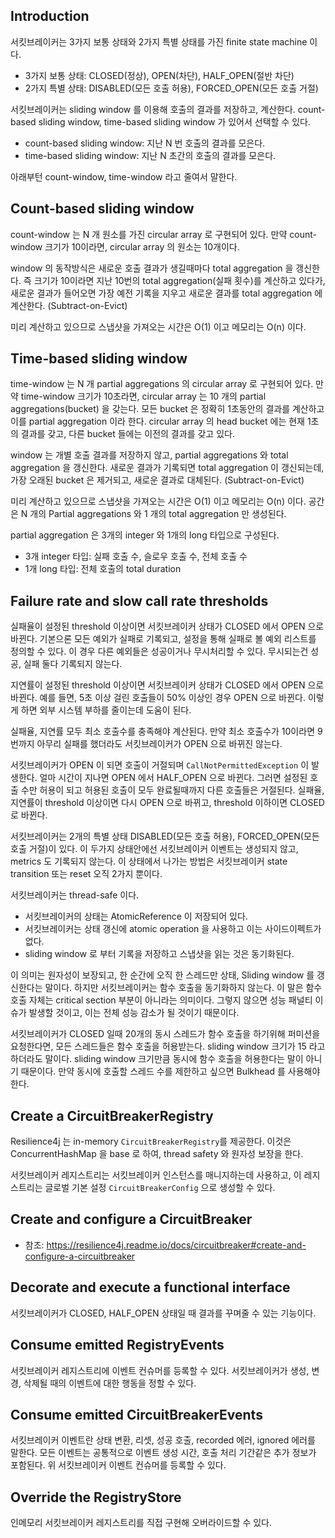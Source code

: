 ## Introduction
서킷브레이커는 3가지 보통 상태와 2가지 특별 상태를 가진 finite state machine 이다.
* 3가지 보통 상태: CLOSED(정상), OPEN(차단), HALF_OPEN(절반 차단)
* 2가지 특별 상태: DISABLED(모든 호출 허용), FORCED_OPEN(모든 호출 거절)

서킷브레이커는 sliding window 를 이용해 호출의 결과를 저장하고, 계산한다.
count-based sliding window, time-based sliding window 가 있어서 선택할 수 있다.
* count-based sliding window: 지난 N 번 호출의 결과를 모은다.
* time-based sliding window: 지난 N 초간의 호출의 결과를 모은다.

아래부턴 count-window, time-window 라고 줄여서 말한다.

## Count-based sliding window
count-window 는 N 개 원소를 가진 circular array 로 구현되어 있다.
만약 count-window 크기가 10이라면, circular array 의 원소는 10개이다.

window 의 동작방식은 새로운 호출 결과가 생길때마다 total aggregation 을 갱신한다.
즉 크기가 10이라면 지난 10번의 total aggregation(실패 횟수)를 계산하고 있다가, 새로운 결과가 들어오면 가장 예전 기록을 지우고 새로운 결과를
total aggregation 에 계산한다. (Subtract-on-Evict)

미리 계산하고 있으므로 스냅샷을 가져오는 시간은 O(1) 이고 메모리는 O(n) 이다.

## Time-based sliding window
time-window 는 N 개 partial aggregations 의 circular array 로 구현되어 있다.
만약 time-window 크기가 10초라면, circular array 는 10 개의 partial aggregations(bucket) 을 갖는다.
모든 bucket 은 정확히 1초동안의 결과를 계산하고 이를 partial aggregation 이라 한다.
circular array 의 head bucket 에는 현재 1초의 결과를 갖고, 다른 bucket 들에는 이전의 결과를 갖고 있다.

window 는 개별 호출 결과를 저장하지 않고, partial aggregations 와 total aggregation 을 갱신한다.
새로운 결과가 기록되면 total aggregation 이 갱신되는데, 가장 오래된 bucket 은 제거되고, 새로운 결과로 대체된다. (Subtract-on-Evict)

미리 계산하고 있으므로 스냅샷을 가져오는 시간은 O(1) 이고 메모리는 O(n) 이다.
공간은 N 개의 Partial aggregations 와 1 개의 total aggregation 만 생성된다.

partial aggregation 은 3개의 integer 와 1개의 long 타입으로 구성된다.
* 3개 integer 타입: 실패 호출 수, 슬로우 호출 수, 전체 호출 수
* 1개 long 타입: 전체 호출의 total duration

## Failure rate and slow call rate thresholds
실패율이 설정된 threshold 이상이면 서킷브레이커 상태가 CLOSED 에서 OPEN 으로 바뀐다.
기본으론 모든 예외가 실패로 기록되고, 설정을 통해 실패로 볼 예외 리스트를 정의할 수 있다. 
이 경우 다른 예외들은 성공이거나 무시처리할 수 있다. 무시되는건 성공, 실패 둘다 기록되지 않는다.

지연률이 설정된 threshold 이상이면 서킷브레이커 상태가 CLOSED 에서 OPEN 으로 바뀐다.
예를 들면, 5초 이상 걸린 호출들이 50% 이상인 경우 OPEN 으로 바뀐다. 이렇게 하면 외부 시스템 부하를 줄이는데 도움이 된다.

실패율, 지연률 모두 최소 호출수를 충족해야 계산된다. 만약 최소 호출수가 10이라면 9번까지 아무리 실패를 했더라도 서킷브레이커가 OPEN 으로 바뀌진 않는다.

서킷브레이커가 OPEN 이 되면 호출이 거절되며 `CallNotPermittedException` 이 발생한다. 얼마 시간이 지나면 OPEN 에서 HALF_OPEN 으로 바뀐다.
그러면 설정된 호출 수만 허용이 되고 허용된 호출이 모두 완료될때까지 다른 호출들은 거절된다.
실패율, 지연률이 threshold 이상이면 다시 OPEN 으로 바뀌고, threshold 이하이면 CLOSED 로 바뀐다.

서킷브레이커는 2개의 특별 상태 DISABLED(모든 호출 허용), FORCED_OPEN(모든 호출 거절)이 있다.
이 두가지 상태안에선 서킷브레이커 이벤트는 생성되지 않고, metrics 도 기록되지 않는다.
이 상태에서 나가는 방법은 서킷브레이커 state transition 또는 reset 오직 2가지 뿐이다.

서킷브레이커는 thread-safe 이다.
* 서킷브레이커의 상태는 AtomicReference 이 저장되어 있다.
* 서킷브레이커는 상태 갱신에 atomic operation 을 사용하고 이는 사이드이펙트가 없다.
* sliding window 로 부터 기록을 저장하고 스냅샷을 읽는 것은 동기화된다.  

이 의미는 원자성이 보장되고, 한 순간에 오직 한 스레드만 상태, Sliding window 를 갱신한다는 말이다.
하지만 서킷브레이커는 함수 호출을 동기화하지 않는다. 이 말은 함수 호출 자체는 critical section 부분이 아니라는 의미이다.
그렇지 않으면 성능 패널티 이슈가 발생할 것이고, 이는 전체 성능 감소가 될 것이기 때문이다.

서킷브레이커가 CLOSED 일때 20개의 동시 스레드가 함수 호출을 하기위해 퍼미션을 요청한다면, 모든 스레드들은 함수 호출을 허용받는다.
sliding window 크기가 15 라고 하더라도 말이다. sliding window 크기만큼 동시에 함수 호출을 허용한다는 말이 아니기 때문이다.
만약 동시에 호출할 스레드 수를 제한하고 싶으면 Bulkhead 를 사용해야한다.

## Create a CircuitBreakerRegistry
Resilience4j 는 in-memory `CircuitBreakerRegistry`를 제공한다.
이것은 ConcurrentHashMap 을 base 로 하여, thread safety 와 원자성 보장을 한다.

서킷브레이커 레지스트리는 서킷브레이커 인스턴스를 매니지하는데 사용하고, 이 레지스트리는 글로벌 기본 설정 `CircuitBreakerConfig` 으로
생성할 수 있다.

## Create and configure a CircuitBreaker
* 참조: https://resilience4j.readme.io/docs/circuitbreaker#create-and-configure-a-circuitbreaker

## Decorate and execute a functional interface
서킷브레이커가 CLOSED, HALF_OPEN 상태일 때 결과를 꾸며줄 수 있는 기능이다.

## Consume emitted RegistryEvents
서킷브레이커 레지스트리에 이벤트 컨슈머를 등록할 수 있다.
서킷브레이커가 생성, 변경, 삭제될 때의 이벤트에 대한 행동을 정할 수 있다.

## Consume emitted CircuitBreakerEvents
서킷브레이커 이벤트란 상태 변환, 리셋, 성공 호출, recorded 에러, ignored 에러를 말한다.
모든 이벤트는 공통적으로 이벤트 생성 시간, 호출 처리 기간같은 추가 정보가 포함된다.
위 서킷브레이커 이벤트 컨슈머를 등록할 수 있다.

## Override the RegistryStore
인메모리 서킷브레이커 레지스트리를 직접 구현해 오버라이드할 수 있다.
